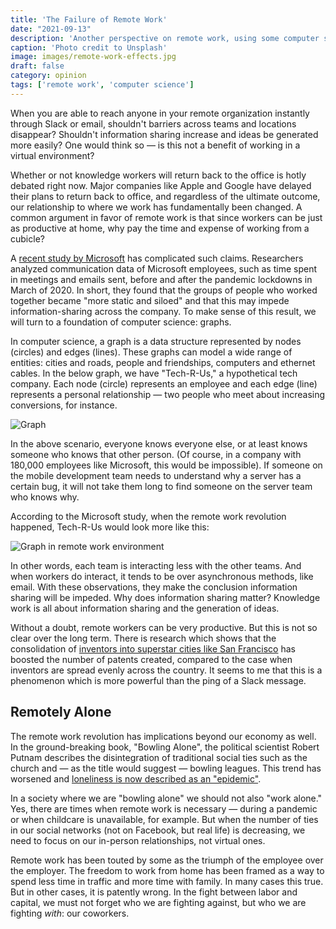 ```yaml
---
title: 'The Failure of Remote Work'
date: "2021-09-13"
description: 'Another perspective on remote work, using some computer science.'
caption: 'Photo credit to Unsplash'
image: images/remote-work-effects.jpg
draft: false
category: opinion
tags: ['remote work', 'computer science']
---
```


When you are able to reach anyone in your remote organization instantly through Slack or email, shouldn't barriers across teams and locations disappear? Shouldn't information sharing increase and ideas be generated more easily? One would think so — is this not a benefit of working in a virtual environment?

Whether or not knowledge workers will return back to the office is hotly debated right now. Major companies like Apple and Google have delayed their plans to return back to office, and regardless of the ultimate outcome, our relationship to where we work has fundamentally been changed. A common argument in favor of remote work is that since workers can be just as productive at home, why pay the time and expense of working from a cubicle?

A [recent study by Microsoft](https://www.nature.com/articles/s41562-021-01196-4) has complicated such claims. Researchers analyzed communication data of Microsoft employees, such as time spent in meetings and emails sent, before and after the pandemic lockdowns in March of 2020. In short, they found that the groups of people who worked together became "more static and siloed" and that this may impede information-sharing across the company. To make sense of this result, we will turn to a foundation of computer science: graphs.

In computer science, a graph is a data structure represented by nodes (circles) and edges (lines). These graphs can model a wide range of entities: cities and roads, people and friendships, computers and ethernet cables. In the below graph, we have "Tech-R-Us," a hypothetical tech company. Each node (circle) represents an employee and each edge (line) represents a personal relationship — two people who meet about increasing conversions, for instance.

![Graph ](/images/tech-r-us-ideal.png)

In the above scenario, everyone knows everyone else, or at least knows someone who knows that other person. (Of course, in a company with 180,000 employees like Microsoft, this would be impossible). If someone on the mobile development team needs to understand why a server has a certain bug, it will not take them long to find someone on the server team who knows why.

According to the Microsoft study, when the remote work revolution happened, Tech-R-Us would look more like this:

![Graph in remote work environment](/images/tech-r-us-remote.png)

In other words, each team is interacting less with the other teams. And when workers do interact, it tends to be over asynchronous methods, like email. With these observations, they make the conclusion information sharing will be impeded. Why does information sharing matter? Knowledge work is all about information sharing and the generation of ideas.

Without a doubt, remote workers can be very productive. But this is not so clear over the long term. There is research which shows that the consolidation of [inventors into superstar cities like San Francisco](https://eml.berkeley.edu/~moretti/clusters.pdf?utm_source=npr_newsletter&utm_medium=email&utm_content=20210713&utm_term=5565069&utm_campaign=money&utm_id=47783854&orgid=&utm_att1=money)
has boosted the number of patents created, compared to the case when inventors are spread evenly across the country. It seems to me that this is a phenomenon which is more powerful than the ping of a Slack message.

## Remotely Alone

The remote work revolution has implications beyond our economy as well. In the ground-breaking book, "Bowling Alone", the political scientist Robert Putnam describes the disintegration of traditional social ties such as the church and — as the title would suggest — bowling leagues. This trend has worsened and [loneliness is now described as an "epidemic"](https://mcc.gse.harvard.edu/reports/loneliness-in-america).

In a society where we are "bowling alone" we should not also "work alone." Yes, there are times when remote work is necessary — during a pandemic or when childcare is unavailable, for example. But when the number of ties in our social networks (not on Facebook, but real life) is decreasing, we need to focus on our in-person relationships, not virtual ones.

Remote work has been touted by some as the triumph of the employee over the employer. The freedom to work from home has been framed as a way to spend less time in traffic and more time with family. In many cases this true. But in other cases, it is patently wrong. In the fight between labor and capital, we must not forget who we are fighting against, but who we are fighting _with_: our coworkers.
